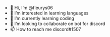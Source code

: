 - 👋 Hi, I’m @fleurys06
- 👀 I’m interested in learning languages
- 🌱 I’m currently learning coding
- 💞️ I’m looking to collaborate on bot for discord
- 📫 How to reach me discord#1507

<!---
fleurys06/fleurys06 is a ✨ special ✨ repository because its `README.md` (this file) appears on your GitHub profile.
You can click the Preview link to take a look at your changes.
--->
